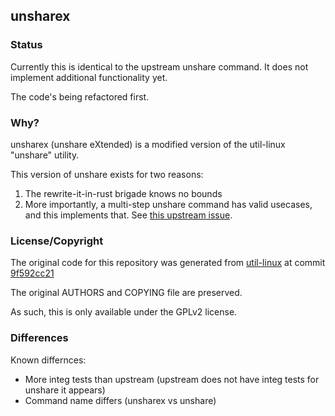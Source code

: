 ## unsharex

### Status

Currently this is identical to the upstream unshare command. It does not implement additional functionality yet.

The code's being refactored first.

### Why?

unsharex (unshare eXtended) is a modified version of the util-linux "unshare" utility.

This version of unshare exists for two reasons:

1. The rewrite-it-in-rust brigade knows no bounds
2. More importantly, a multi-step unshare command has valid usecases, and this implements that. See [this upstream issue](https://github.com/util-linux/util-linux/issues/885).

### License/Copyright

The original code for this repository was generated from [util-linux](https://git.kernel.org/pub/scm/utils/util-linux/util-linux.git) at commit [9f592cc21](https://git.kernel.org/pub/scm/utils/util-linux/util-linux.git/commit/?id=9f592cc2164c3db3c76a2898975ceb58d09f0cbb)

The original AUTHORS and COPYING file are preserved.

As such, this is only available under the GPLv2 license.


### Differences

Known differnces:

* More integ tests than upstream (upstream does not have integ tests for unshare it appears)
* Command name differs (unsharex vs unshare)
